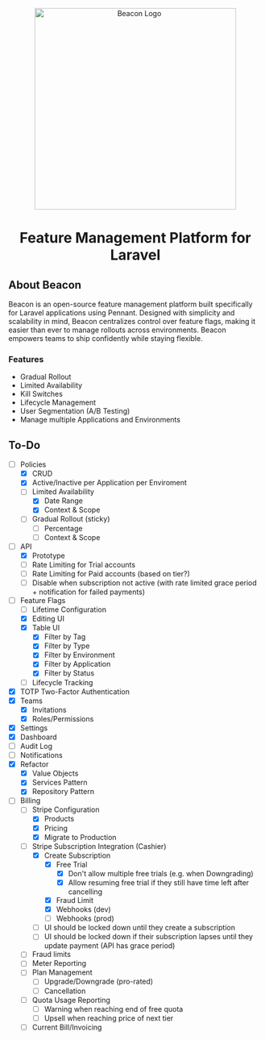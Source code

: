 <p align="center"><img src="https://gist.githubusercontent.com/dshafik/0a864a990eca92f41bdfb12a46814c6b/raw/651884d633e2eacd3664978e5caeb6bf03a5c6f3/beacon.svg" width="400" alt="Beacon Logo"></p>
<h1 style="text-align: center">Feature Management Platform for Laravel</h1>

## About Beacon

Beacon is an open-source feature management platform built specifically for Laravel applications using Pennant. Designed with simplicity and scalability in mind, Beacon centralizes control over feature flags, making it easier than ever to manage rollouts across environments. Beacon empowers teams to ship confidently while staying flexible.

### Features

- Gradual Rollout
- Limited Availability
- Kill Switches
- Lifecycle Management
- User Segmentation (A/B Testing)
- Manage multiple Applications and Environments

## To-Do

- [ ] Policies
    - [x] CRUD
    - [x] Active/Inactive per Application per Enviroment
    - [ ] Limited Availability 
      - [x] Date Range
      - [x] Context & Scope
    - [ ] Gradual Rollout (sticky)
      - [ ] Percentage
      - [ ] Context & Scope
- [ ] API
  - [x] Prototype
  - [ ] Rate Limiting for Trial accounts
  - [ ] Rate Limiting for Paid accounts (based on tier?)
  - [ ] Disable when subscription not active (with rate limited grace period + notification for failed payments)
- [ ] Feature Flags
  - [ ] Lifetime Configuration
  - [x] Editing UI
  - [x] Table UI
    - [x] Filter by Tag
    - [x] Filter by Type
    - [x] Filter by Environment
    - [x] Filter by Application
    - [x] Filter by Status
  - [ ] Lifecycle Tracking
- [x] TOTP Two-Factor Authentication
- [x] Teams
  - [x] Invitations
  - [x] Roles/Permissions
- [x] Settings
- [x] Dashboard
- [ ] Audit Log
- [ ] Notifications
- [x] Refactor
  - [x] Value Objects
  - [x] Services Pattern
  - [x] Repository Pattern
- [ ] Billing
  - [ ] Stripe Configuration
    - [x] Products
    - [x] Pricing
    - [x] Migrate to Production
  - [ ] Stripe Subscription Integration (Cashier)
    - [x] Create Subscription
      - [x] Free Trial
        - [x] Don't allow multiple free trials (e.g. when Downgrading)
        - [x] Allow resuming free trial if they still have time left after cancelling
      - [x] Fraud Limit
      - [x] Webhooks (dev)
      - [ ] Webhooks (prod)
    - [ ] UI should be locked down until they create a subscription
    - [ ] UI should be locked down if their subscription lapses until they update payment (API has grace period)
  - [ ] Fraud limits
  - [ ] Meter Reporting
  - [ ] Plan Management
    -  [ ] Upgrade/Downgrade (pro-rated)
    -  [ ] Cancellation
  - [ ] Quota Usage Reporting
    - [ ] Warning when reaching end of free quota
    - [ ] Upsell when reaching price of next tier
  - [ ] Current Bill/Invoicing
